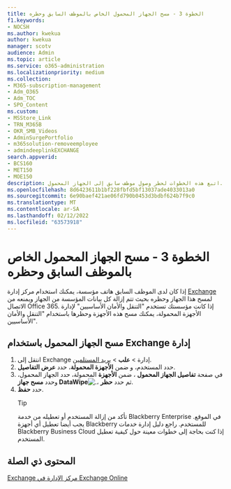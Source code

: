 ```yaml
---
title: الخطوة 3 - مسح الجهاز المحمول الخاص بالموظف السابق وحظره
f1.keywords:
- NOCSH
ms.author: kwekua
author: kwekua
manager: scotv
audience: Admin
ms.topic: article
ms.service: o365-administration
ms.localizationpriority: medium
ms.collection:
- M365-subscription-management
- Adm_O365
- Adm_TOC
- SPO_Content
ms.custom:
- MSStore_Link
- TRN_M365B
- OKR_SMB_Videos
- AdminSurgePortfolio
- m365solution-removeemployee
- admindeeplinkEXCHANGE
search.appverid:
- BCS160
- MET150
- MOE150
description: اتبع هذه الخطوات لحظر وصول موظف سابق إلى الجهاز المحمول.
ms.openlocfilehash: 8d6423611b1bf228fbfd5bf13037ade4033013a0
ms.sourcegitcommit: 6e90baef421ae06fd790b0453d3bdbf624b7f9c0
ms.translationtype: MT
ms.contentlocale: ar-SA
ms.lasthandoff: 02/12/2022
ms.locfileid: "63573918"
---
```

# <a name="step-3---wipe-and-block-a-former-employees-mobile-device"></a>الخطوة 3 - مسح الجهاز المحمول الخاص بالموظف السابق وحظره

إذا كان لدى الموظف السابق هاتف مؤسسة، يمكنك استخدام مركز إدارة <a href="https://go.microsoft.com/fwlink/p/?linkid=2059104" target="_blank">Exchange</a> لمسح هذا الجهاز وحظره بحيث تتم إزالة كل بيانات المؤسسة من الجهاز ويمنعه من الاتصال Office 365. إذا كانت مؤسستك تستخدم "التنقل والأمان الأساسيين" لإدارة الأجهزة المحمولة، يمكنك مسح هذه الأجهزة وحظرها باستخدام "التنقل والأمان الأساسيين".

## <a name="wipe-mobile-device-using-the-exchange-admin-center"></a>مسح الجهاز المحمول باستخدام Exchange إدارة

1. انتقل إلى Exchange إدارة > **علب** \> <a href="https://go.microsoft.com/fwlink/?linkid=2183135" target="_blank">بريد المستلمين</a>.
1. حدد المستخدم، و ضمن **الأجهزة المحمولة**، حدد **عرض التفاصيل**.
1. في صفحة **تفاصيل الجهاز المحمول** ، ضمن **الأجهزة** المحمولة، حدد الجهاز المحمول، وحدد **مسح جهاز DataWipe**![.](../../media/1c113a36-53cb-4974-884f-3ecd9535506e.png)، ثم حدد **حظر**.
1. حدد **حفظ**.
   > [!TIP]
   > تأكد من إزالة المستخدم أو تعطيله من خدمة Blackberry Enterprise في الموقع. يجب أيضا تعطيل أي أجهزة Blackberry للمستخدم. راجع دليل إدارة خدمات Blackberry Business Cloud إذا كنت بحاجة إلى خطوات معينة حول كيفية تعطيل المستخدم.

## <a name="related-content"></a>المحتوى ذي الصلة

[Exchange مركز الإدارة في Exchange Online](/exchange/exchange-admin-center)
